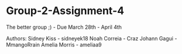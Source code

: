 # Group-2-Assignment-4
The better group ;) - Due March 28th - April 4th


Authors:
Sidney Kiss - sidneyek18
Noah Correia - Craz
Johann Gagui - MmangoRrain
Amelia Morris - ameliaa9
